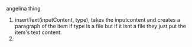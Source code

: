 angelina thing

1. insertText(inputContent, type), takes the inputcontent and creates a paragraph of the item if type is a file but if it isnt a file they just put the item's text content. 
2. 